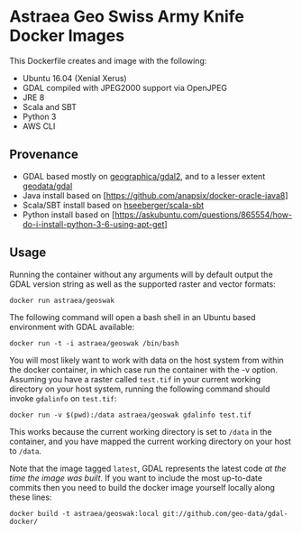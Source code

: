 # Astraea Geo Swiss Army Knife Docker Images

This Dockerfile creates and image with the following:
* Ubuntu 16.04 (Xenial Xerus)
* GDAL compiled with JPEG2000 support via OpenJPEG
* JRE 8
* Scala and SBT
* Python 3
* AWS CLI

## Provenance
* GDAL based mostly on [geographica/gdal2](https://github.com/GeographicaGS/Docker-GDAL2), and to a lesser extent 
  [geodata/gdal](https://github.com/geo-data/gdal-docker)
* Java install based on [https://github.com/anapsix/docker-oracle-java8]
* Scala/SBT install based on [hseeberger/scala-sbt](https://github.com/hseeberger/scala-sbt)
* Python install based on [https://askubuntu.com/questions/865554/how-do-i-install-python-3-6-using-apt-get]

## Usage

Running the container without any arguments will by default output the GDAL
version string as well as the supported raster and vector formats:

    docker run astraea/geoswak

The following command will open a bash shell in an Ubuntu based environment
with GDAL available:

    docker run -t -i astraea/geoswak /bin/bash

You will most likely want to work with data on the host system from within the
docker container, in which case run the container with the -v option. Assuming
you have a raster called `test.tif` in your current working directory on your
host system, running the following command should invoke `gdalinfo` on
`test.tif`:

    docker run -v $(pwd):/data astraea/geoswak gdalinfo test.tif

This works because the current working directory is set to `/data` in the
container, and you have mapped the current working directory on your host to
`/data`.

Note that the image tagged `latest`, GDAL represents the latest code *at the
time the image was built*. If you want to include the most up-to-date commits
then you need to build the docker image yourself locally along these lines:

    docker build -t astraea/geoswak:local git://github.com/geo-data/gdal-docker/
